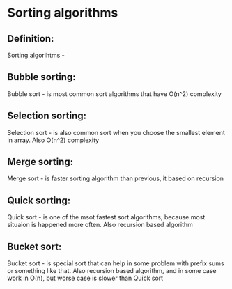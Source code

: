 # Sorting algorithms

## Definition:
Sorting algorihtms - 

## Bubble sorting:
Bubble sort - is most common sort algorithms that have O(n^2) complexity

## Selection sorting:
Selection sort - is also common sort when you choose the smallest element in array. Also O(n^2) complexity

## Merge sorting:
Merge sort - is faster sorting algorithm than previous, it based on recursion

## Quick sorting:
Quick sort - is one of the msot fastest sort algorithms, because most situaion is happened more often. Also recursion based algorithm

## Bucket sort:
Bucket sort - is special sort that can help in some problem with prefix sums or something like that. Also recursion based algorithm, and in some case work in O(n), but worse case is slower than Quick sort
